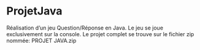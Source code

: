 # ProjetJava

Réalisation d’un jeu Question/Réponse en Java. Le jeu se joue exclusivement sur la console. Le projet complet se trouve sur le fichier zip nommée: PROJET JAVA.zip
